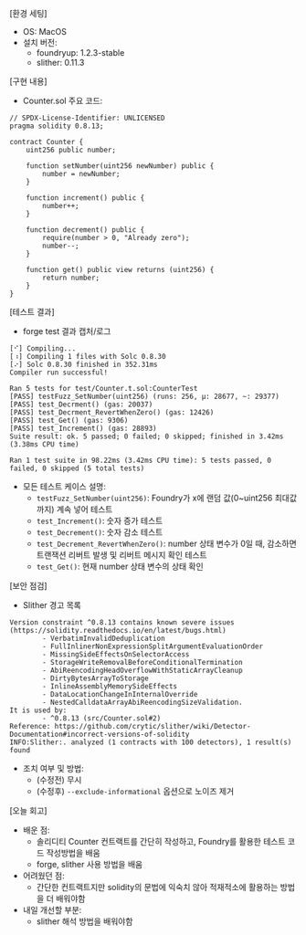 [환경 세팅]
- OS: MacOS
- 설치 버전:
  - foundryup: 1.2.3-stable
  - slither: 0.11.3

[구현 내용]
- Counter.sol 주요 코드:
```solidity
// SPDX-License-Identifier: UNLICENSED
pragma solidity 0.8.13;

contract Counter {
    uint256 public number;

    function setNumber(uint256 newNumber) public {
        number = newNumber;
    }

    function increment() public {
        number++;
    }

    function decrement() public { 
        require(number > 0, "Already zero");
        number--;
    }

    function get() public view returns (uint256) { 
        return number;
    }
}
```

[테스트 결과]
- forge test 결과 캡처/로그
```text
[⠊] Compiling...
[⠰] Compiling 1 files with Solc 0.8.30
[⠔] Solc 0.8.30 finished in 352.31ms
Compiler run successful!

Ran 5 tests for test/Counter.t.sol:CounterTest
[PASS] testFuzz_SetNumber(uint256) (runs: 256, μ: 28677, ~: 29377)
[PASS] test_Decrment() (gas: 20037)
[PASS] test_Decrment_RevertWhenZero() (gas: 12426)
[PASS] test_Get() (gas: 9306)
[PASS] test_Increment() (gas: 28893)
Suite result: ok. 5 passed; 0 failed; 0 skipped; finished in 3.42ms (3.38ms CPU time)

Ran 1 test suite in 98.22ms (3.42ms CPU time): 5 tests passed, 0 failed, 0 skipped (5 total tests)
```
- 모든 테스트 케이스 설명:
  - `testFuzz_SetNumber(uint256)`: Foundry가 x에 랜덤 값(0~uint256 최대값까지) 계속 넣어 테스트 
  - `test_Increment()`: 숫자 증가 테스트
  - `test_Decrement()`: 숫자 감소 테스트
  - `test_Decrement_RevertWhenZero()`: number 상태 변수가 0일 때, 감소하면 트랜잭션 리버트 발생 및 리버트 메시지 확인 테스트
  - `test_Get()`: 현재 number 상태 변수의 상태 확인 

[보안 점검]
- Slither 경고 목록
```text
Version constraint ^0.8.13 contains known severe issues (https://solidity.readthedocs.io/en/latest/bugs.html)
        - VerbatimInvalidDeduplication
        - FullInlinerNonExpressionSplitArgumentEvaluationOrder
        - MissingSideEffectsOnSelectorAccess
        - StorageWriteRemovalBeforeConditionalTermination
        - AbiReencodingHeadOverflowWithStaticArrayCleanup
        - DirtyBytesArrayToStorage
        - InlineAssemblyMemorySideEffects
        - DataLocationChangeInInternalOverride
        - NestedCalldataArrayAbiReencodingSizeValidation.
It is used by:
        - ^0.8.13 (src/Counter.sol#2)
Reference: https://github.com/crytic/slither/wiki/Detector-Documentation#incorrect-versions-of-solidity
INFO:Slither:. analyzed (1 contracts with 100 detectors), 1 result(s) found
```
- 조치 여부 및 방법:
  - (수정전) 무시 
  - (수정후) `--exclude-informational` 옵션으로 노이즈 제거

[오늘 회고]
- 배운 점: 
  - 솔리디티 Counter 컨트랙트를 간단히 작성하고, Foundry를 활용한 테스트 코드 작성방법을 배움 
  - forge, slither 사용 방법을 배움 
- 어려웠던 점:
  - 간단한 컨트랙트지만 solidity의 문법에 익숙치 않아 적재적소에 활용하는 방법을 더 배워야함 
- 내일 개선할 부분:
  - slither 해석 방법을 배워야함 
